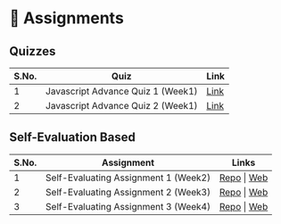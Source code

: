 # 📘 Assignments

## Quizzes

| S.No. | Quiz                              | Link                                                                                                        |
| ----- | --------------------------------- | ----------------------------------------------------------------------------------------------------------- |
| 1     | Javascript Advance Quiz 1 (Week1) | [Link](https://docs.google.com/forms/d/e/1FAIpQLSfY8-btVxN8-lKEH4lw5k8z2NpnuwvazRPRXg7XtqoD4CviUg/viewform) |
| 2     | Javascript Advance Quiz 2 (Week1) | [Link](https://docs.google.com/forms/d/e/1FAIpQLScXv92MiheZn7wXwd38sAeCdFmW480cZ2E4Bs-pc2ZcYxyA6w/viewform) |

## Self-Evaluation Based

| S.No. | Assignment                           | Links                                                                                                                                                                                                           |
| ----- | ------------------------------------ | --------------------------------------------------------------------------------------------------------------------------------------------------------------------------------------------------------------- |
| 1     | Self-Evaluating Assignment 1 (Week2) | [Repo](https://github.com/iampavangandhi/TheNodeCourse/tree/master/02%20Web%20Dev%20and%20Nodejs/Assignment) \| [Web](https://iampavangandhi.github.io/TheNodeCourse/02%20Web%20Dev%20and%20Nodejs/Assignment/) |
| 2     | Self-Evaluating Assignment 2 (Week3) | [Repo](https://github.com/iampavangandhi/TheNodeCourse/tree/master/03%20Expressjs/Assignment) \| [Web](https://iampavangandhi.github.io/TheNodeCourse/03%20Expressjs/Assignment)                                |
| 3     | Self-Evaluating Assignment 3 (Week4) | [Repo](https://github.com/iampavangandhi/TheNodeCourse/tree/master/04%20Auth%20and%20Database/Assignment) \| [Web](https://iampavangandhi.github.io/TheNodeCourse/03%20Expressjs/Assignment)                    |